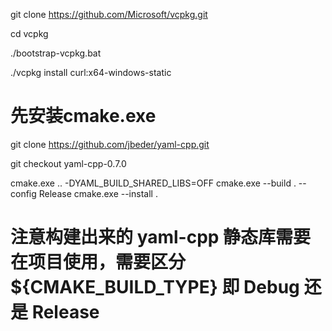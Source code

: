 git clone https://github.com/Microsoft/vcpkg.git

cd vcpkg

./bootstrap-vcpkg.bat

./vcpkg install curl:x64-windows-static


# 先安装cmake.exe

git clone https://github.com/jbeder/yaml-cpp.git

git checkout yaml-cpp-0.7.0

cmake.exe .. -DYAML_BUILD_SHARED_LIBS=OFF
cmake.exe --build . --config Release
cmake.exe --install .

# 注意构建出来的 yaml-cpp 静态库需要在项目使用，需要区分 ${CMAKE_BUILD_TYPE} 即 Debug 还是 Release
